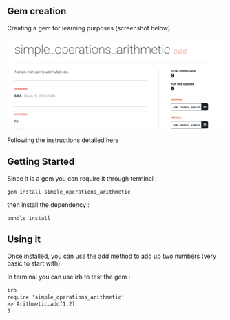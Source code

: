 
## Gem creation 

Creating a gem for learning purposes (screenshot below) 

![new_gem](assets/rubygems_website.png)

Following the instructions detailed [here](https://guides.rubygems.org/make-your-own-gem/)

## Getting Started

Since it is a gem you can require it through terminal : 

```
gem install simple_operations_arithmetic
```

then install the dependency : 

```
bundle install
``` 


## Using it 

Once installed, you can use the add method to add up two numbers (very basic to start with): 

In terminal you can use irb to test the gem : 

``` 
irb
require 'simple_operations_arithmetic'
>> Arithmetic.add(1,2)
3

```










